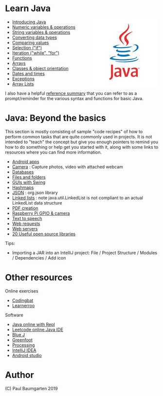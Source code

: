 # Learn Java

<img src="img/java-logo.jpg" style="float:right">

* [Introducing Java](01-intro.md)
* [Numeric variables & operations](02-numbers.md)
* [String variables & operations](03-strings.md)
* [Converting data types](04-casting.md)
* [Comparing values](05-comparing.md)
* [Selection ("if")](06-selection.md)
* [Iteration ("while", "for")](07-iteration.md)
* [Functions](08-functions.md)
* [Arrays](09-arrays.md)
* [Classes & object orientation](classes.md)
* [Dates and times](datetime.md)
* [Exceptions](exceptions.md)
* [Array Lists](array-lists.md)

I also have a helpful [reference summary](java-reference-summary.md) that you can refer to as a prompt/reminder for the various syntax and functions for basic Java.

# Java: Beyond the basics

This section is mostly consisting of sample "code recipes" of how to perform common tasks that are quite commonly used in projects. It is not intended to "teach" the concept but give you enough pointers to remind you how to do something or help get you started with it, along with some links to resources where you can find more information.

* [Android apps](android.md)
* [Camera](http://webcam-capture.sarxos.pl/) : Capture photos, video with attached webcam
* [Databases](databases.md)
* [Files and folders](files-and-folders.md)
* [GUIs with Swing](swing)
* [Hashmaps](hashmaps.md)
* [JSON](json-data.md) : org.json library
* [Linked lists](linkedlists.md) : note java.util.LinkedList is not compliant to an actual LinkedList data structure
* [PDF creation](pdf.md)
* [Raspberry Pi GPIO & camera](raspberrypi.md)
* [Text to speech](speech.md)
* [Web requests](webrequests.md)
* [Web servers](jetty.md)
* [20 Useful open source libraries](https://dzone.com/articles/20-useful-open-source-libraries-for-java-programme)

Tips: 

* Importing a JAR into an IntelliJ project: File / Project Structure / Modules / Dependencies / Add icon

# Other resources

Online exercises

* [Codingbat](https://codingbat.com/java)
* [Learnerroo](https://www.learneroo.com/modules/11)

Software

* [Java online with Repl](https://repl.it/languages/java)
* [Leetcode online Java IDE](https://leetcode.com/playground/new)
* [Blue J](http://www.bluej.org)
* [Greenfoot](https://www.greenfoot.org)
* [Processing](http://www.processing.org)
* [IntelliJ IDEA](https://www.jetbrains.com/idea/)
* [Android studio](https://developer.android.com/studio/index.html)

# Author

(C) Paul Baumgarten 2019
